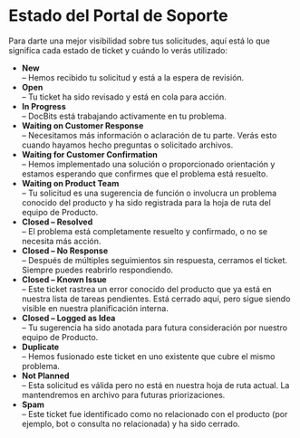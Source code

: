 # Estado del Portal de Soporte

Para darte una mejor visibilidad sobre tus solicitudes, aquí está lo que significa cada estado de ticket y cuándo lo verás utilizado:

* **New**\
  – Hemos recibido tu solicitud y está a la espera de revisión.
* **Open**\
  – Tu ticket ha sido revisado y está en cola para acción.
* **In Progress**\
  – DocBits está trabajando activamente en tu problema.
* **Waiting on Customer Response**\
  – Necesitamos más información o aclaración de tu parte. Verás esto cuando hayamos hecho preguntas o solicitado archivos.
* **Waiting for Customer Confirmation**\
  – Hemos implementado una solución o proporcionado orientación y estamos esperando que confirmes que el problema está resuelto.
* **Waiting on Product Team**\
  – Tu solicitud es una sugerencia de función o involucra un problema conocido del producto y ha sido registrada para la hoja de ruta del equipo de Producto.
* **Closed – Resolved**\
  – El problema está completamente resuelto y confirmado, o no se necesita más acción.
* **Closed – No Response**\
  – Después de múltiples seguimientos sin respuesta, cerramos el ticket. Siempre puedes reabrirlo respondiendo.
* **Closed – Known Issue**\
  – Este ticket rastrea un error conocido del producto que ya está en nuestra lista de tareas pendientes. Está cerrado aquí, pero sigue siendo visible en nuestra planificación interna.
* **Closed – Logged as Idea**\
  – Tu sugerencia ha sido anotada para futura consideración por nuestro equipo de Producto.
* **Duplicate**\
  – Hemos fusionado este ticket en uno existente que cubre el mismo problema.
* **Not Planned**\
  – Esta solicitud es válida pero no está en nuestra hoja de ruta actual. La mantendremos en archivo para futuras priorizaciones.
* **Spam**\
  – Este ticket fue identificado como no relacionado con el producto (por ejemplo, bot o consulta no relacionada) y ha sido cerrado.
